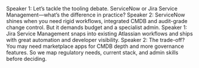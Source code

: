 Speaker 1: Let’s tackle the tooling debate. ServiceNow or Jira Service Management—what’s the difference in practice?
Speaker 2: ServiceNow shines when you need rigid workflows, integrated CMDB and audit-grade change control. But it demands budget and a specialist admin.
Speaker 1: Jira Service Management snaps into existing Atlassian workflows and ships with great automation and developer visibility.
Speaker 2: The trade-off? You may need marketplace apps for CMDB depth and more governance features. So we map regulatory needs, current stack, and admin skills before deciding.
